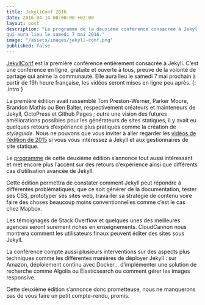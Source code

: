 ```yaml
---
title: JekyllConf 2016
date: 2016-04-14 00:00:00 +02:00
layout: post
description: "Le programme de la deuxième conférence consacrée à Jekyll,
qui aura lieu le samedi 7 mai 2016."
image: "/assets/images/jekyll-conf.png"
published: false
---
```


[JekyllConf](http://jekyllconf.com/) est la première conférence entièrement
consacrée à Jekyll. C’est une conférence en ligne, gratuite et ouverte à tous,
preuve de la volonté de partage qui anime la communauté. Elle aura lieu le
samedi 7 mai prochain à partir de 19h heure française, les vidéos seront mises
en ligne peu après.
{: .intro }

La première édition avait rassemblé Tom Preston-Werner, Parker Moore, Brandon
Mathis ou Ben Balter, respectivement créateurs et mainteneurs de Jekyll,
OctoPress et Github Pages ; outre une vision des futures améliorations possibles
pour les générateurs de sites statiques, il y avait eu quelques retours
d’expérience plus pratiques comme la création de _styleguide_. Nous ne pouvons
que vous inviter à aller regarder les [vidéos de l’édition de
2015](http://jekyllconf.com/2015/) si vous vous intéressez à Jekyll et aux
gestionnaires de site statique.

Le [programme](http://jekyllconf.com/) de cette deuxième édition s’annonce tout
aussi intéressant et met encore plus l’accent sur des retours d’expérience ainsi
que différents cas d’utilisation avancée de Jekyll.

Cette édition permettra de constater comment Jekyll peut répondre à différentes
problématiques, que ce soit générer de la documentation, tester ses CSS,
prototyper ses sites web, travailler sa stratégie de contenu voire faire des
choses beaucoup moins conventionnelles comme c’est le cas chez Mapbox.

Les témoignages de Stack Overflow et quelques unes des meilleures agences seront
surement riches en enseignements. CloudCannon nous montrera comment les
utilisateurs finaux peuvent éditer des sites sous Jekyll.

La conférence compte aussi plusieurs interventions sur des aspects plus
techniques comme les différentes manières de déployer Jekyll : sur Amazon,
déploiement continu avec Docker… d’implémenter une solution de recherche comme
Algolia ou Elasticsearch ou comment gérer les images responsive.

Cette deuxième édition s’annonce donc prometteuse, nous ne manquerons pas de
vous faire un petit compte-rendu, promis.
